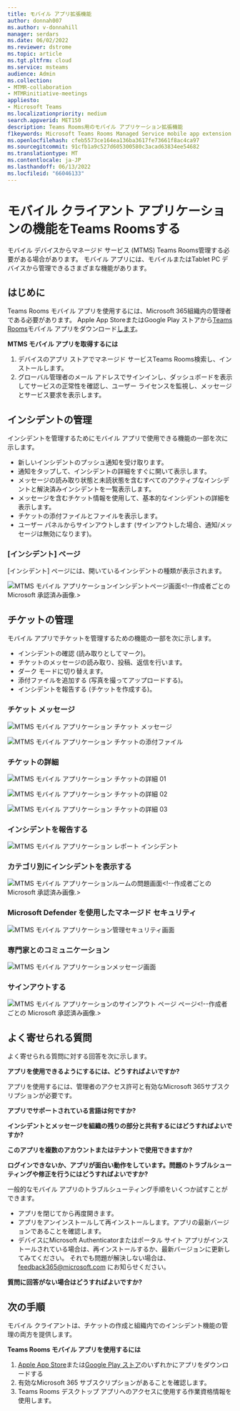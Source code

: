 ```yaml
---
title: モバイル アプリ拡張機能
author: donnah007
ms.author: v-donnahill
manager: serdars
ms.date: 06/02/2022
ms.reviewer: dstrome
ms.topic: article
ms.tgt.pltfrm: cloud
ms.service: msteams
audience: Admin
ms.collection:
- MTMR-collaboration
- MTMRinitiative-meetings
appliesto:
- Microsoft Teams
ms.localizationpriority: medium
search.appverid: MET150
description: Teams Rooms用のモバイル アプリケーション拡張機能
f1keywords: Microsoft Teams Rooms Managed Service mobile app extension
ms.openlocfilehash: cfeb5573ce164ea136ba3617fe73661f8ac4ca97
ms.sourcegitcommit: 91cfb1a9c527d605300580c3acad63834ee54682
ms.translationtype: MT
ms.contentlocale: ja-JP
ms.lasthandoff: 06/13/2022
ms.locfileid: "66046133"
---
```

# <a name="teams-rooms-mobile-client-application-features"></a>モバイル クライアント アプリケーションの機能をTeams Roomsする

モバイル デバイスからマネージド サービス (MTMS) Teams Rooms管理する必要がある場合があります。 モバイル アプリには、モバイルまたはTablet PC デバイスから管理できるさまざまな機能があります。
## <a name="before-you-begin"></a>はじめに

Teams Rooms モバイル アプリを使用するには、Microsoft 365組織内の管理者である必要があります。
Apple App StoreまたはGoogle Play ストアから[Teams Rooms](https://apps.apple.com/app/apple-store/id761397963?pt=80423&ct=docsaboutadminapp&mt=8)モバイル アプリをダウンロード[します](https://play.google.com/store/search?q=Microsoft%20Teams%20Rooms&c=apps)。

**MTMS モバイル アプリを取得するには**

1. デバイスのアプリ ストアでマネージド サービスTeams Rooms検索し、インストールします。
2. グローバル管理者のメール アドレスでサインインし、ダッシュボードを表示してサービスの正常性を確認し、ユーザー ライセンスを監視し、メッセージとサービス要求を表示します。
## <a name="managing-incidents"></a>インシデントの管理

インシデントを管理するためにモバイル アプリで使用できる機能の一部を次に示します。

- 新しいインシデントのプッシュ通知を受け取ります。
- 通知をタップして、インシデントの詳細をすぐに開いて表示します。
- メッセージの読み取り状態と未読状態を含むすべてのアクティブなインシデントと解決済みインシデントを一覧表示します。
- メッセージを含むチケット情報を使用して、基本的なインシデントの詳細を表示します。
- チケットの添付ファイルとファイルを表示します。
- ユーザー パネルからサインアウトします (サインアウトした場合、通知/メッセージは無効になります)。

### <a name="incidents-page"></a>[インシデント] ページ

[インシデント] ページには、開いているインシデントの種類が表示されます。

![MTMS モバイル アプリケーションインシデントページ画面](../media/mtms-extended-app-001.png)<!--作成者ごとの Microsoft 承認済み画像.>

## <a name="managing-tickets"></a>チケットの管理
モバイル アプリでチケットを管理するための機能の一部を次に示します。

- インシデントの確認 (読み取りとしてマーク)。
- チケットのメッセージの読み取り、投稿、返信を行います。
- ダーク モードに切り替えます。
- 添付ファイルを追加する (写真を撮ってアップロードする)。
- インシデントを報告する (チケットを作成する)。

### <a name="ticket-messages"></a>チケット メッセージ

![MTMS モバイル アプリケーション チケット メッセージ](../media/mtms-extended-app-003.png)

![MTMS モバイル アプリケーション チケットの添付ファイル](../media/mtms-extended-app-007.png)


### <a name="ticket-details"></a>チケットの詳細

![MTMS モバイル アプリケーション チケットの詳細 01 ](../media/mtms-extended-app-002.png)

![MTMS モバイル アプリケーション チケットの詳細 02](../media/mtms-extended-app-004.png)

![MTMS モバイル アプリケーション チケットの詳細 03](../media/mtms-extended-app-009.png)


### <a name="report-an-incident"></a>インシデントを報告する

![MTMS モバイル アプリケーション レポート インシデント](../media/mtms-extended-app-012.png)
### <a name="view-an-incident-by-category"></a>カテゴリ別にインシデントを表示する

![MTMS モバイル アプリケーションルームの問題画面](../media/mtms-extended-app-001.png)<!--作成者ごとの Microsoft 承認済み画像.>
### <a name="managed-security-with-microsoft-defender"></a>Microsoft Defender を使用したマネージド セキュリティ

![MTMS モバイル アプリケーション管理セキュリティ画面](../media/mtms-extended-app-009.png)
### <a name="communication-with-experts"></a>専門家とのコミュニケーション
![MTMS モバイル アプリケーションメッセージ画面](../media/mtms-extended-app-008.png)
### <a name="sign-out"></a>サインアウトする

![MTMS モバイル アプリケーションのサインアウト ページ ページ](../media/mtms-extended-app-011.png)<!--作成者ごとの Microsoft 承認済み画像.>
## <a name="frequently-asked-questions"></a>よく寄せられる質問

よく寄せられる質問に対する回答を次に示します。

**アプリを使用できるようにするには、どうすればよいですか?**

アプリを使用するには、管理者のアクセス許可と有効なMicrosoft 365サブスクリプションが必要です。


**アプリでサポートされている言語は何ですか?**


**インシデントとメッセージを組織の残りの部分と共有するにはどうすればよいですか?**


**このアプリを複数のアカウントまたはテナントで使用できますか?**


**ログインできないか、アプリが面白い動作をしています。問題のトラブルシューティングや修正を行うにはどうすればよいですか?**

一般的なモバイル アプリのトラブルシューティング手順をいくつか試すことができます。
- アプリを閉じてから再度開きます。
- アプリをアンインストールして再インストールします。アプリの最新バージョンであることを確認します。
- デバイスにMicrosoft Authenticatorまたはポータル サイト アプリがインストールされている場合は、再インストールするか、最新バージョンに更新してみてください。 それでも問題が解決しない場合は、feedback365@microsoft.com にお知らせください。

**質問に回答がない場合はどうすればよいですか?**

## <a name="next-steps"></a>次の手順

モバイル クライアントは、チケットの作成と組織内でのインシデント機能の管理の両方を提供します。

**Teams Rooms モバイル アプリを使用するには**

1. [Apple App Store]()または[Google Play ストア]()のいずれかにアプリをダウンロードする
1. 有効なMicrosoft 365 サブスクリプションがあることを確認します。
1. Teams Rooms デスクトップ アプリへのアクセスに使用する作業資格情報を使用します。
